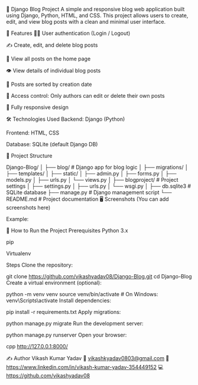📝 Django Blog Project
A simple and responsive blog web application built using Django, Python, HTML, and CSS. This project allows users to create, edit, and view blog posts with a clean and minimal user interface.

🚀 Features
🧑‍💻 User authentication (Login / Logout)

✍️ Create, edit, and delete blog posts

📃 View all posts on the home page

👁️ View details of individual blog posts

📅 Posts are sorted by creation date

🔐 Access control: Only authors can edit or delete their own posts

📱 Fully responsive design

🛠️ Technologies Used
Backend: Django (Python)

Frontend: HTML, CSS

Database: SQLite (default Django DB)

📁 Project Structure

Django-Blog/
│
├── blog/               # Django app for blog logic
│   ├── migrations/
│   ├── templates/
│   ├── static/
│   ├── admin.py
│   ├── forms.py
│   ├── models.py
│   ├── urls.py
│   └── views.py
│
├── blogproject/        # Project settings
│   ├── settings.py
│   ├── urls.py
│   └── wsgi.py
│
├── db.sqlite3          # SQLite database
├── manage.py           # Django management script
└── README.md           # Project documentation
🖥️ Screenshots
(You can add screenshots here)

Example:


🧪 How to Run the Project
Prerequisites
Python 3.x

pip

Virtualenv 

Steps
Clone the repository:


git clone https://github.com/vikashyadav08/Django-Blog.git
cd Django-Blog
Create a virtual environment (optional):


python -m venv venv
source venv/bin/activate  # On Windows: venv\Scripts\activate
Install dependencies:


pip install -r requirements.txt
Apply migrations:


python manage.py migrate
Run the development server:


python manage.py runserver
Open your browser:

cpp
http://127.0.0.1:8000/

✍️ Author
Vikash Kumar Yadav
📧 vikashkyadav0803@gmail.com
🔗 https://www.linkedin.com/in/vikash-kumar-yadav-354449152
💻 https://github.com/vikashyadav08
